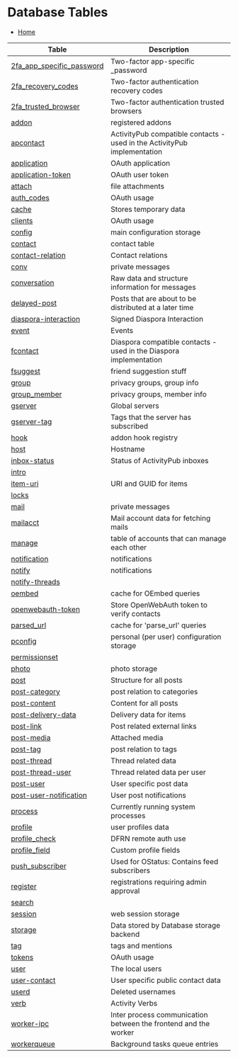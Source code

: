 Database Tables
===============

* [Home](help)

| Table | Description |
|-------|-------------|
| [2fa_app_specific_password](help/database/db_2fa_app_specific_password) | Two-factor app-specific _password |
| [2fa_recovery_codes](help/database/db_2fa_recovery_codes) | Two-factor authentication recovery codes |
| [2fa_trusted_browser](help/database/db_2fa_trusted_browser) | Two-factor authentication trusted browsers |
| [addon](help/database/db_addon) | registered addons |
| [apcontact](help/database/db_apcontact) | ActivityPub compatible contacts - used in the ActivityPub implementation |
| [application](help/database/db_application) | OAuth application |
| [application-token](help/database/db_application-token) | OAuth user token |
| [attach](help/database/db_attach) | file attachments |
| [auth_codes](help/database/db_auth_codes) | OAuth usage |
| [cache](help/database/db_cache) | Stores temporary data |
| [clients](help/database/db_clients) | OAuth usage |
| [config](help/database/db_config) | main configuration storage |
| [contact](help/database/db_contact) | contact table |
| [contact-relation](help/database/db_contact-relation) | Contact relations |
| [conv](help/database/db_conv) | private messages |
| [conversation](help/database/db_conversation) | Raw data and structure information for messages |
| [delayed-post](help/database/db_delayed-post) | Posts that are about to be distributed at a later time |
| [diaspora-interaction](help/database/db_diaspora-interaction) | Signed Diaspora Interaction |
| [event](help/database/db_event) | Events |
| [fcontact](help/database/db_fcontact) | Diaspora compatible contacts - used in the Diaspora implementation |
| [fsuggest](help/database/db_fsuggest) | friend suggestion stuff |
| [group](help/database/db_group) | privacy groups, group info |
| [group_member](help/database/db_group_member) | privacy groups, member info |
| [gserver](help/database/db_gserver) | Global servers |
| [gserver-tag](help/database/db_gserver-tag) | Tags that the server has subscribed |
| [hook](help/database/db_hook) | addon hook registry |
| [host](help/database/db_host) | Hostname |
| [inbox-status](help/database/db_inbox-status) | Status of ActivityPub inboxes |
| [intro](help/database/db_intro) |  |
| [item-uri](help/database/db_item-uri) | URI and GUID for items |
| [locks](help/database/db_locks) |  |
| [mail](help/database/db_mail) | private messages |
| [mailacct](help/database/db_mailacct) | Mail account data for fetching mails |
| [manage](help/database/db_manage) | table of accounts that can manage each other |
| [notification](help/database/db_notification) | notifications |
| [notify](help/database/db_notify) | notifications |
| [notify-threads](help/database/db_notify-threads) |  |
| [oembed](help/database/db_oembed) | cache for OEmbed queries |
| [openwebauth-token](help/database/db_openwebauth-token) | Store OpenWebAuth token to verify contacts |
| [parsed_url](help/database/db_parsed_url) | cache for 'parse_url' queries |
| [pconfig](help/database/db_pconfig) | personal (per user) configuration storage |
| [permissionset](help/database/db_permissionset) |  |
| [photo](help/database/db_photo) | photo storage |
| [post](help/database/db_post) | Structure for all posts |
| [post-category](help/database/db_post-category) | post relation to categories |
| [post-content](help/database/db_post-content) | Content for all posts |
| [post-delivery-data](help/database/db_post-delivery-data) | Delivery data for items |
| [post-link](help/database/db_post-link) | Post related external links |
| [post-media](help/database/db_post-media) | Attached media |
| [post-tag](help/database/db_post-tag) | post relation to tags |
| [post-thread](help/database/db_post-thread) | Thread related data |
| [post-thread-user](help/database/db_post-thread-user) | Thread related data per user |
| [post-user](help/database/db_post-user) | User specific post data |
| [post-user-notification](help/database/db_post-user-notification) | User post notifications |
| [process](help/database/db_process) | Currently running system processes |
| [profile](help/database/db_profile) | user profiles data |
| [profile_check](help/database/db_profile_check) | DFRN remote auth use |
| [profile_field](help/database/db_profile_field) | Custom profile fields |
| [push_subscriber](help/database/db_push_subscriber) | Used for OStatus: Contains feed subscribers |
| [register](help/database/db_register) | registrations requiring admin approval |
| [search](help/database/db_search) |  |
| [session](help/database/db_session) | web session storage |
| [storage](help/database/db_storage) | Data stored by Database storage backend |
| [tag](help/database/db_tag) | tags and mentions |
| [tokens](help/database/db_tokens) | OAuth usage |
| [user](help/database/db_user) | The local users |
| [user-contact](help/database/db_user-contact) | User specific public contact data |
| [userd](help/database/db_userd) | Deleted usernames |
| [verb](help/database/db_verb) | Activity Verbs |
| [worker-ipc](help/database/db_worker-ipc) | Inter process communication between the frontend and the worker |
| [workerqueue](help/database/db_workerqueue) | Background tasks queue entries |
